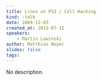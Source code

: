 ```yaml
---
title: Linux on PS3 / Cell Hacking
kind: :talk
date: 2009-12-03
created_at: 2015-07-11
speakers:
    - Martin Lowinski
author: Matthias Beyer
slides: false
tags:
---
```


No description.
